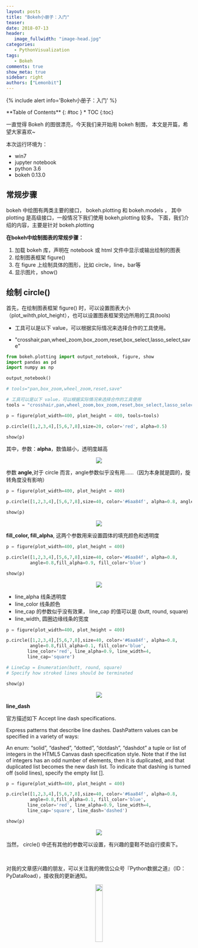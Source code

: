 ```yaml
---
layout: posts
title: "Bokeh小册子：入门"
teaser:
date: 2018-07-13
header:
   image_fullwidth: "image-head.jpg"
categories:
   - PythonVisualization
tags:
   - Bokeh
comments: true
show_meta: true
sidebar: right
authors: ["Lemonbit"]
---
```





{% include alert info='Bokeh小册子：入门' %}


<div class="panel radius" markdown="1">
**Table of Contents**
{: #toc }
*  TOC
{:toc}
</div>


一直觉得 Bokeh 的图很漂亮，今天我们来开始用 bokeh 制图， 本文是开篇，希望大家喜欢~


本次运行环境为：
* win7
* jupyter notebook
* python 3.6
* bokeh 0.13.0

## 常规步骤

bokeh 中绘图有两类主要的接口， bokeh.plotting 和 bokeh.models ， 其中 plotting 是高级接口，一般情况下我们使用 bokeh,plotting 较多。 下面，我们介绍的内容，主要是针对 bokeh.plotting

**在bokeh中绘制图表的常规步骤：**

1. 加载 bokeh 库，声明在 notebook 或 html 文件中显示或输出绘制的图表
2. 绘制图表框架 figure()
3. 在 figure 上绘制具体的图形，比如 circle，line，bar等
4. 显示图片，show()



## 绘制 circle()

首先，在绘制图表框架 figure() 时，可以设置图表大小（plot_wihth,plot_height），也可以设置图表框架旁边所用的工具(tools)

* 工具可以是以下 value，可以根据实际情况来选择合作的工具使用。

*  "crosshair,pan,wheel_zoom,box_zoom,reset,box_select,lasso_select,save"

```python
from bokeh.plotting import output_notebook, figure, show
import pandas as pd
import numpy as np

output_notebook()

# tools="pan,box_zoom,wheel_zoom,reset,save"

# 工具可以是以下 value，可以根据实际情况来选择合作的工具使用
tools = "crosshair,pan,wheel_zoom,box_zoom,reset,box_select,lasso_select,save"

p = figure(plot_width=400, plot_height = 400, tools=tools)

p.circle([1,2,3,4],[5,6,7,8],size=20, color='red', alpha=0.5)

show(p)
```
其中，参数：**alpha**，数值越小，透明度越高

<div align="center">
    <img src="/images/posts/bokeh-start-circle/1.png">
</div>


参数 **angle**,对于 circle 而言，angle参数似乎没有用……（因为本身就是圆的，旋转角度没有影响）


```python
p = figure(plot_width=400, plot_height = 400)

p.circle([1,2,3,4],[5,6,7,8],size=40, color='#6aa84f', alpha=0.8, angle=0.8)

show(p)
```

<div align="center">
    <img src="/images/posts/bokeh-start-circle/2.png">
</div>


**fill_color, fill_alpha**, 这两个参数用来设置圆体的填充颜色和透明度

```python
p = figure(plot_width=400, plot_height = 400)

p.circle([1,2,3,4],[5,6,7,8],size=40, color='#6aa84f', alpha=0.8,
         angle=0.8,fill_alpha=0.9, fill_color='blue')

show(p)
```

<div align="center">
    <img src="/images/posts/bokeh-start-circle/3.png">
</div>


* line_alpha 线条透明度
* line_color 线条颜色
* line_cap 的参数似乎没有效果， line_cap 的值可以是 (butt, round, square)
* line_width, 圆圈边缘线条的宽度

```python
p = figure(plot_width=400, plot_height = 400)

p.circle([1,2,3,4],[5,6,7,8],size=40, color='#6aa84f', alpha=0.8,
         angle=0.8,fill_alpha=0.1, fill_color='blue',
        line_color='red', line_alpha=0.9, line_width=4,
        line_cap='square')

# LineCap = Enumeration(butt, round, square)
# Specify how stroked lines should be terminated

show(p)
```

<div align="center">
    <img src="/images/posts/bokeh-start-circle/4.png">
</div>


**line_dash**

官方描述如下
Accept line dash specifications.

Express patterns that describe line dashes. DashPattern values can be specified in a variety of ways:

An enum: “solid”, “dashed”, “dotted”, “dotdash”, “dashdot”
a tuple or list of integers in the HTML5 Canvas dash specification style. Note that if the list of integers has an odd number of elements, then it is duplicated, and that duplicated list becomes the new dash list.
To indicate that dashing is turned off (solid lines), specify the empty list [].

```python
p = figure(plot_width=400, plot_height = 400)

p.circle([1,2,3,4],[5,6,7,8],size=40, color='#6aa84f', alpha=0.8,
         angle=0.8,fill_alpha=0.1, fill_color='blue',
        line_color='red', line_alpha=0.9, line_width=4,
        line_cap='square', line_dash='dashed')

show(p)
```
<div align="center">
    <img src="/images/posts/bokeh-start-circle/5.png">
</div>

当然， circle() 中还有其他的参数可以设置，有兴趣的童鞋不妨自行摸索下。

<br>

对我的文章感兴趣的朋友，可以关注我的微信公众号『Python数据之道』（ID：PyDataRoad），接收我的更新通知。

<div align="center">
    <img src="/images/qrcode.jpg" width="20%">
</div>
